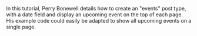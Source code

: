 <script>
{
    "title": "Showing Future Events With Pods",
    "excerpt": "In this tutorial, Perry Bonewell details how to create an 'events' post type, with a date field and display an upcoming event on the top of each page. His example code could easily be adapted to show all upcoming events on a single page.",
    "author": "perryb",
    "link": "http://pointatthemoon.co.uk/2013/10/display-a-forthcoming-event-in-wordpress-with-pods-framework/",
    "termSlugs": {
        "tutorial_type": [
            "advanced"
        ]
    },
    "customFields": [
    {"key":"_yoast_wpseo_title", "value": "Showing Future Events With Pods - Pods Framework"},
    {"key":"_yoast_wpseo_metadesc", "value": "Learn how to use Pods to create an 'events' post type and show only future events in your WordPress site."}
    ]
}
</script>
In this tutorial, Perry Bonewell details how to create an "events" post type, with a date field and display an upcoming event on the top of each page. His example code could easily be adapted to show all upcoming events on a single page.
